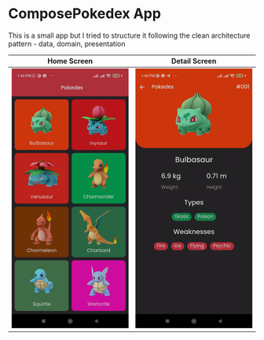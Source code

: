 # ComposePokedex App


This is a small app but I tried to structure it following the clean architecture pattern - data, domain, presentation


Home Screen           |  Detail Screen
:-------------------------:|:-------------------------:
![Screens](images/Home.jpg)  |  ![Screens](images/Detail.jpg)